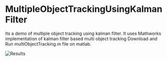 # MultipleObjectTrackingUsingKalmanFilter
Its a demo of multiple object tracking using kalman filter. It uses Mathworks implementation of kalman filter based multi object tracking
Download and Run multiObjectTracking.m file on matlab.

![Results](https://github.com/srayhit/MultipleObjectTrackingUsingKalmanFilter/Result_kalman.png)
